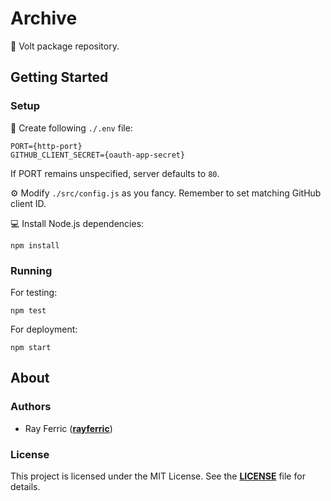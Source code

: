 # Archive

📁 Volt package repository.

## Getting Started

### Setup

📝 Create following `./.env` file:

```
PORT={http-port}
GITHUB_CLIENT_SECRET={oauth-app-secret}
```

If PORT remains unspecified, server defaults to `80`. 

⚙️ Modify `./src/config.js` as you fancy. Remember to set matching GitHub client ID.

💻 Install Node.js dependencies:

```
npm install
```

### Running

For testing:
```
npm test
```

For deployment:
```
npm start
```

## About

### Authors

- Ray Ferric (**[rayferric](https://github.com/rayferric)**)

### License

This project is licensed under the MIT License. See the **[LICENSE](LICENSE)** file for details.